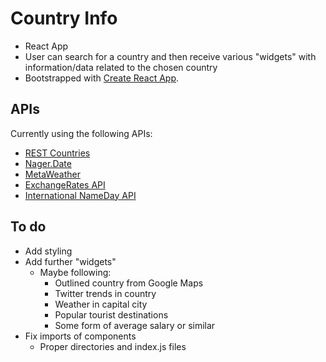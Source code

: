 # Country Info

- React App
- User can search for a country and then receive various "widgets" with information/data related to the chosen country
- Bootstrapped with [Create React App](https://github.com/facebook/create-react-app).

## APIs

Currently using the following APIs:

- [REST Countries](https://restcountries.eu/)
- [Nager.Date](https://date.nager.at/)
- [MetaWeather](https://www.metaweather.com/api/)
- [ExchangeRates API](https://exchangeratesapi.io/)
- [International NameDay API](https://api.abalin.net/)

## To do

- Add styling
- Add further "widgets"
  - Maybe following:
    - Outlined country from Google Maps
    - Twitter trends in country
    - Weather in capital city
    - Popular tourist destinations
    - Some form of average salary or similar
- Fix imports of components
  - Proper directories and index.js files
